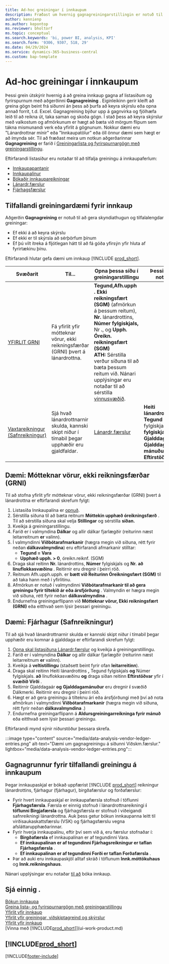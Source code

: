 ```yaml
---
title: Ad-hoc greiningar í innkaupum
description: Fræðast um hvernig gagnagreiningarstillingin er notuð til að greina gögn í innkaupum.
author: kennienp
ms.author: kepontop
ms.reviewer: bholtorf
ms.topic: conceptual
ms.search.keywords: 'bi, power BI, analysis, KPI'
ms.search.form: '9306, 9307, 518, 29'
ms.date: 04/29/2024
ms.service: dynamics-365-business-central
ms.custom: bap-template
---
```


# Ad-hoc greiningar í innkaupum

Þessi grein útskýrir hvernig á að greina innkaup gagna af listasíðum og fyrirspurnum með aðgerðinni **Gagnagreining** . Eiginleikinn gerir kleift að greina gögn beint frá síðunni án þess að þurfa að keyra skýrslu eða opna annað forrit, t.d. Excel. Gagnagreining býður upp á gagnvirka og fjölhæfa leið til að reikna út, taka saman og skoða gögn. Í stað þess að keyra skýrslur með valkostum og afmörkunum er hægt að bæta við mörgum flipum sem tákna mismunandi verk eða yfirlit á gögnunum. Nokkur dæmi eru "Lánardrottnar mínir" eða "Innkaupatölur" eða öll önnur dæmi sem hægt er að ímynda sér. Til að fræðast meira um notkun aðgerðarinnar **Gagnagreining** er farið í [Greiningarlista og fyrirspurnargögn með greiningarstillingu](analysis-mode.md).

Eftirfarandi listasíður eru notaðar til að tilfalja greiningu á innkaupaferlum:

- [Innkaupapantanir](https://businesscentral.dynamics.com/?page=9307)
- [Innkaupalínur](https://businesscentral.dynamics.com/?page=518)
- [Bókaðir innkaupareikningar](https://businesscentral.dynamics.com/?page=146)
- [Lánardr.færslur](https://businesscentral.dynamics.com/?page=29)
- [Fjárhagsfærslur](https://businesscentral.dynamics.com/?page=20)

## Tilfallandi greiningardæmi fyrir innkaup

Aðgerðin **Gagnagreining** er notuð til að gera skyndiathugun og tilfalalengdar greiningar:

- Ef ekki á að keyra skýrslu
- Ef ekki er til skýrsla að sérþörfum þínum
- Ef þú vilt ítreka á fljótlegan hátt til að fá góða yfirsýn yfir hluta af fyrirtækinu þínu.

Eftirfarandi hlutar gefa dæmi um innkaup [!INCLUDE [prod_short](includes/prod_short.md)].

| Svæðarit | Til... | Opna þessa síðu í greiningarstillingu | Þessir reitir notaðir |
| ---- | ----- | ------------------------------- |------------------- |
| [YFIRLIT GRNI](#example-goods-received-not-invoiced-grni-overview) | Fá yfirlit yfir mótteknar vörur, ekki reikningsfærðar (GRNI) þvert á lánardrottna. | **Tegund,Afh.upph** **. Ekki reikningsfært (SGM)** (afmörkun á þessum reitum), **Nr.** lánardrottins, **Númer fylgiskjals,** Nr **.**, og **Upph. Óreikn. reikningsfært (SGM)** <br> **ATH:** Sérstilla verður síðuna til að bæta þessum reitum við. Nánari upplýsingar eru notaðar til að sérstilla [vinnusvæðið](ui-personalization-user.md). | 
| [Vaxtareikningur (Safnreikningur)](#example-finance-accounts-payable) | Sjá hvað lánardrottnarnir skulda, kannski skipt niður í tímabil þegar upphæðir eru gjaldfaldar. | [Lánardr.færslur](https://businesscentral.dynamics.com/?page=29) | **Heiti lánardrottins, Tegund** fylgiskjals,Númer **fylgiskjals**, **Gjalddagaár**, **Gjalddaga mánuður** og **Eftirstöðvar**. **·** |

## Dæmi: Mótteknar vörur, ekki reikningsfærðar (GRNI)

Til að stofna yfirlit yfir mótteknar vörur, ekki reikningsfærðar (GRNI) þvert á lánardrottna er eftirfarandi skrefum fylgt:
 
1. Listasíða Innkaupalína er [opnuð](https://businesscentral.dynamics.com/?page=518).
1. Sérstilla síðuna til að bæta reitnum **Móttekin upphæð óreikningsfærð** . Til að sérstilla síðuna skal velja **Stillingar** og sérstilla **síðan.**
1. Kveikja á greiningarstillingu.
1. Farið er í valmyndina **Dálkar** og allir dálkar fjarlægðir (reiturinn næst leitarreitnum **er** valinn).
1. Í valmyndinni **Viðbótarafmarkanir** (hægra megin við síðuna, rétt fyrir neðan **dálkavalmyndina**) eru eftirfarandi afmarkanir stilltar:
    - **Tegund = Vara**
    - **Upphæð upph. > 0**, óreikn.reiknf. (SGM) 
1. Draga skal reitinn **Nr.** lánardrottins, **Númer** fylgiskjals og **Nr.**  **að línuflokkasvæðinu** . Reitirnir eru dregnir í þeirri röð.
1. Reitnum Afh.upph.upph. er **bætt við Reiturinn Óreikningsfært (SGM)** til að taka hann með í yfirlitinu.
1. Afmörkun er notuð í valmyndinni **Viðbótarafmarkanir til að gera greiningu fyrir tiltekið ár eða ársfjórðung** . Valmyndin er hægra megin við síðuna, rétt fyrir neðan **dálkavalmyndina** .
1. Endurnefna greiningarflipann við **Mótteknar vörur, Ekki reikningsfært (GRNI)** eða eitthvað sem lýsir þessari greiningu.

## Dæmi: Fjárhagur (Safnreikningur)

Til að sjá hvað lánardrottnarnir skulda er kannski skipt niður í tímabil þegar upphæðir eru komnar á gjalddaga er eftirfarandi skrefum fylgt:

1.  [Opna skal listasíðuna Lánardr.færslur](https://businesscentral.dynamics.com/?page=29) og kveikja á greiningarstillingu.
1. Farið er í valmyndina **Dálkar** og allir dálkar fjarlægðir (reiturinn næst leitarreitnum **er** valinn).
1. Kveikja á **veltistillingu** (staðsett beint fyrir ofan **leitarreitinn**).
1. Draga skal reitinn Heiti lánardrottins **,** Tegund fylgiskjals **og** Númer fylgiskjals. **að** línuflokkasvæðinu **og** draga síðan reitinn **Eftirstöðvar** yfir í **svæðið Virði** .
1. Reitirnir Gjalddagaár **og** **Gjalddagamánuður** eru dregnir **í** svæðið Dálkmerki. Reitirnir eru dregnir í þeirri röð.
1. Hægt er að gera greiningu á tilteknu ári eða ársfjórðungi með því að nota afmörkun í valmyndinni **Viðbótarafmarkanir** (hægra megin við síðuna, rétt fyrir neðan **dálkavalmyndina** .)
1. Endurnefna greiningarflipann á **Aldursgreiningarreikninga fyrir mánuð** eða eitthvað sem lýsir þessari greiningu.

Eftirfarandi mynd sýnir niðurstöður þessara skrefa.

:::image type="content" source="media/data-analysis-vendor-ledger-entries.png" alt-text="Dæmi um gagnagreiningu á síðunni Viðskm.færslur." lightbox="media/data-analysis-vendor-ledger-entries.png":::

## Gagnagrunnur fyrir tilfallandi greiningu á innkaupum

Þegar innkaupaskjal er bókað uppfærist [!INCLUDE [prod_short](includes/prod_short.md)]  reikningur lánardrottins, fjárhagur (fjárhagur), birgðafærslur og forðafærslur:

- Fyrir hvert innkaupaskjal er innkaupafærsla stofnuð í töflunni **Fjárhagsfærsla**. Færsla er einnig stofnuð í lánardrottnareikningi **í töflunni Birgjafærsla** og fjárhagsfærsla er stofnuð í viðeigandi safnreikningi lánardrottna. Auk þess getur bókun innkaupanna leitt til virðisaukaskattsfærslu (VSK) og fjárhagsfærslu vegna afsláttarupphæðarinnar.
- Fyrir hverja innkaupalínu, eftir því sem við á, eru færslur stofnaðar í:
  - **Birgðafærsla** ef innkaupalínan er af tegundinni Vara.
  - **Ef innkaupalínan er af tegundinni Fjárhagsreikningur er taflan Fjárhagsfærsla** .
  - **Ef innkaupalínan er af tegundinni Forði er taflan Forðafærsla** .
- Þar að auki eru innkaupaskjöl alltaf skráð í töflunum **Innk.móttökuhaus** og **Innk.reikningshaus**.

Nánari upplýsingar eru notaðar [til að](purchasing-how-record-purchases.md#posting-purchases) bóka innkaup.

## Sjá einnig .

[Bókun innkaupa](purchasing-how-record-purchases.md#posting-purchases)  
[Greina lista- og fyrirspurnargögn með greiningarstillingu](analysis-mode.md)  
[Yfirlit yfir innkaup](purchasing-manage-purchasing.md)  
[Yfirlit yfir greiningar, viðskiptagreind og skýrslur](reports-bi-reporting.md)  
[Yfirlit yfir innkaup](purchasing-manage-purchasing.md)  
[Vinna með [!INCLUDE[prod_short](includes/prod_short.md)]](ui-work-product.md)  

## [!INCLUDE[prod_short](includes/free_trial_md.md)]  

[!INCLUDE[footer-include](includes/footer-banner.md)]